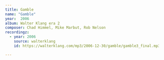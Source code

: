 ```yaml
---
title: Gamble
name: "Gamble"
year:  2006
album: Walter Klang era 2
composer: Chad Himmel, Mike Marbut, Rob Nelson
recordingz:
  - year: 2006
    source: walterklang
    id: https://walterklang.com/mp3/2006-12-30/gamble/gamble3_final.mp3

---
```



